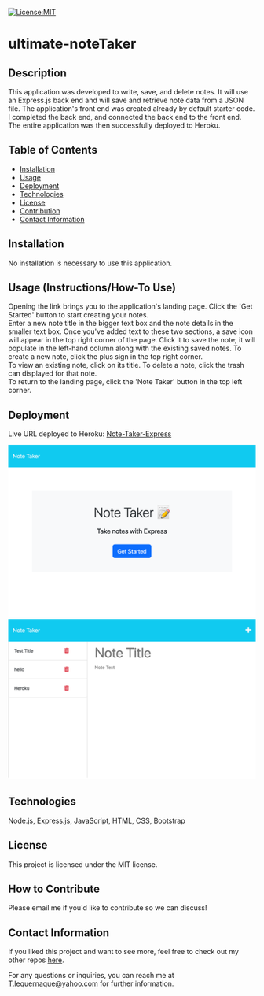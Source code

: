[![License:MIT](https://img.shields.io/badge/License-MIT-yellow.svg)](https://opensource.org/licenses/MIT)

# ultimate-noteTaker

## Description
This application was developed to write, save, and delete notes. It will use an Express.js back end and will save and retrieve note data from a JSON file. The application's front end was created already by default starter code. I completed the back end, and connected the back end to the front end. The entire application was then successfully deployed to Heroku.  

## Table of Contents
- [Installation](#installation)
- [Usage](#usage)
- [Deployment](#deployment)
- [Technologies](#technologies)
- [License](#license)
- [Contribution](#how-to-contribute)
- [Contact Information](#contact-information)

## Installation
No installation is necessary to use this application.

## Usage (Instructions/How-To Use)
Opening the link brings you to the application's landing page. Click the 'Get Started' button to start creating your notes.  
Enter a new note title in the bigger text box and the note details in the smaller text box. Once you've added text to these two sections, a save icon will appear in the top right corner of the page. Click it to save the note; it will populate in the left-hand column along with the existing saved notes. To create a new note, click the plus sign in the top right corner.  
To view an existing note, click on its title. To delete a note, click the trash can displayed for that note.  
To return to the landing page, click the 'Note Taker' button in the top left corner. 

## Deployment
Live URL deployed to Heroku: <a href="https://incredible-note-taker-express.herokuapp.com/">Note-Taker-Express</a>

![Screenshot of Homepage](./public/assets/images/lHomepage%20ultimate-noteTaker.png)
![Screenshot of default notes page](./public/assets/images/notes%20ultimate-noteTaker.png)

## Technologies
Node.js, Express.js, JavaScript, HTML, CSS, Bootstrap

## License
This project is licensed under the MIT license.

## How to Contribute

Please email me if you'd like to contribute so we can discuss!

## Contact Information
If you liked this project and want to see more, feel free to check out my 
other repos [here](https://github.com/tlequernaque).
  
For any questions or inquiries, you can reach me at T.lequernaque@yahoo.com for further information.
